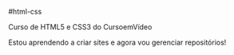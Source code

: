#html-css

Curso de HTML5 e CSS3 do CursoemVídeo

Estou aprendendo a criar sites e agora vou gerenciar repositórios!
